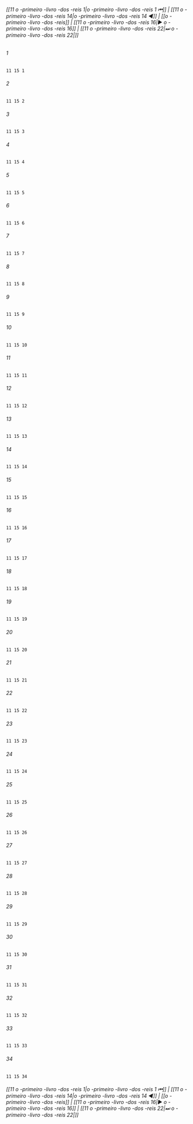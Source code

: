 
###### [[11 o -primeiro -livro -dos -reis 1|o -primeiro -livro -dos -reis 1 ⏮]] | [[11 o -primeiro -livro -dos -reis 14|o -primeiro -livro -dos -reis 14 ◀]] | [[o -primeiro -livro -dos -reis]] | [[11 o -primeiro -livro -dos -reis 16|▶ o -primeiro -livro -dos -reis 16]] | [[11 o -primeiro -livro -dos -reis 22|⏭ o -primeiro -livro -dos -reis 22|]]

###### 1
``` verse
11 15 1 
```
###### 2
``` verse
11 15 2 
```
###### 3
``` verse
11 15 3 
```
###### 4
``` verse
11 15 4 
```
###### 5
``` verse
11 15 5 
```
###### 6
``` verse
11 15 6 
```
###### 7
``` verse
11 15 7 
```
###### 8
``` verse
11 15 8 
```
###### 9
``` verse
11 15 9 
```
###### 10
``` verse
11 15 10 
```
###### 11
``` verse
11 15 11 
```
###### 12
``` verse
11 15 12 
```
###### 13
``` verse
11 15 13 
```
###### 14
``` verse
11 15 14 
```
###### 15
``` verse
11 15 15 
```
###### 16
``` verse
11 15 16 
```
###### 17
``` verse
11 15 17 
```
###### 18
``` verse
11 15 18 
```
###### 19
``` verse
11 15 19 
```
###### 20
``` verse
11 15 20 
```
###### 21
``` verse
11 15 21 
```
###### 22
``` verse
11 15 22 
```
###### 23
``` verse
11 15 23 
```
###### 24
``` verse
11 15 24 
```
###### 25
``` verse
11 15 25 
```
###### 26
``` verse
11 15 26 
```
###### 27
``` verse
11 15 27 
```
###### 28
``` verse
11 15 28 
```
###### 29
``` verse
11 15 29 
```
###### 30
``` verse
11 15 30 
```
###### 31
``` verse
11 15 31 
```
###### 32
``` verse
11 15 32 
```
###### 33
``` verse
11 15 33 
```
###### 34
``` verse
11 15 34 
```

###### [[11 o -primeiro -livro -dos -reis 1|o -primeiro -livro -dos -reis 1 ⏮]] | [[11 o -primeiro -livro -dos -reis 14|o -primeiro -livro -dos -reis 14 ◀]] | [[o -primeiro -livro -dos -reis]] | [[11 o -primeiro -livro -dos -reis 16|▶ o -primeiro -livro -dos -reis 16]] | [[11 o -primeiro -livro -dos -reis 22|⏭ o -primeiro -livro -dos -reis 22|]]

